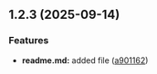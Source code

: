 ## 1.2.3 (2025-09-14)


### Features

* **readme.md:** added file ([a901162](github.com/username/git-extended/commits/a9011621a458ccb98c5d4f055555eda1d8399f84))




